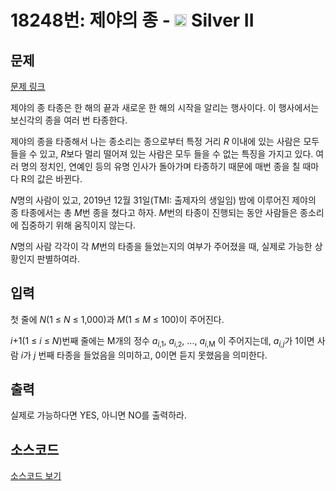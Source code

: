 # 18248번: 제야의 종 - <img src="https://static.solved.ac/tier_small/9.svg" style="height:20px" /> Silver II

<!-- performance -->

<!-- 문제 제출 후 깃허브에 푸시를 했을 때 제출한 코드의 성능이 입력될 공간입니다.-->

<!-- end -->

## 문제

[문제 링크](https://boj.kr/18248)


<p>제야의 종 타종은 한 해의 끝과 새로운 한 해의 시작을 알리는 행사이다. 이 행사에서는 보신각의 종을 여러 번 타종한다.</p>

<p>제야의 종을 타종해서 나는 종소리는 종으로부터 특정 거리 <em>R</em> 이내에 있는 사람은 모두 들을 수 있고, <em>R</em>보다 멀리 떨어져 있는 사람은 모두 들을 수 없는 특징을 가지고 있다. 여러 명의 정치인, 연예인 등의 유명 인사가 돌아가며 타종하기 때문에 매번 종을 칠 때마다 R의 값은 바뀐다.</p>

<p><em>N</em>명의 사람이 있고, 2019년 12월 31일(TMI: 출제자의 생일임) 밤에 이루어진 제야의 종 타종에서는 총 <em>M</em>번 종을 쳤다고 하자.&nbsp;<em>M</em>번의 타종이 진행되는 동안 사람들은 종소리에 집중하기 위해&nbsp;움직이지 않는다.</p>

<p><em>N</em>명의 사람 각각이 각 <em>M</em>번의 타종을&nbsp;들었는지의 여부가 주어졌을 때, 실제로 가능한 상황인지 판별하여라.</p>



## 입력


<p>첫 줄에 <em>N</em>(1&nbsp;≤ <em>N</em>&nbsp;≤ 1,000)과 <em>M</em>(1&nbsp;≤ <em>M</em>&nbsp;≤ 100)이 주어진다.</p>

<p><em>i</em>+1(1 ≤ <em>i</em> ≤ <em>N</em>)번째 줄에는 M개의 정수 <em>a</em><sub><em>i</em>,1</sub>,&nbsp;<em>a</em><sub><span style="font-size: 10.8333px;"><em>i</em>,2</span></sub>, ..., <em>a</em><sub><em>i</em>,M</sub>&nbsp;이 주어지는데, <em>a<sub>i,j</sub></em>가 1이면 사람 <em>i</em>가 <em>j</em> 번째 타종을 들었음을 의미하고, 0이면 듣지 못했음을 의미한다.</p>



## 출력


<p>실제로 가능하다면 YES, 아니면 NO를 출력하라.</p>



## 소스코드

[소스코드 보기](제야의%20종.cpp)